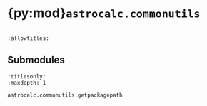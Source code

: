 # {py:mod}`astrocalc.commonutils`

```{py:module} astrocalc.commonutils
```

```{autodoc2-docstring} astrocalc.commonutils
:allowtitles:
```

## Submodules

```{toctree}
:titlesonly:
:maxdepth: 1

astrocalc.commonutils.getpackagepath
```
